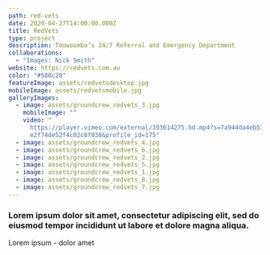 ```yaml
---
path: red-vets
date: 2020-04-27T14:00:00.000Z
title: RedVets
type: project
description: Toowoomba’s 24/7 Referral and Emergency Department
collaborations:
  - "Images: Nick Smith"
website: https://redvets.com.au
color: "#580c20"
featureImage: assets/redvetsdesktop.jpg
mobileImage: assets/redvetsmobile.jpg
galleryImages:
  - image: assets/groundcrew_redvets_3.jpg
    mobileImage: ""
    video: "
      https://player.vimeo.com/external/393614275.hd.mp4?s=7a944da4eb51d98cbea6\
      e2f74de52f4c02c8f038&profile_id=175"
  - image: assets/groundcrew_redvets_4.jpg
  - image: assets/groundcrew_redvets_6.jpg
  - image: assets/groundcrew_redvets_2.jpg
  - image: assets/groundcrew_redvets_5.jpg
  - image: assets/groundcrew_redvets_1.jpg
  - image: assets/groundcrew_redvets_8.jpg
  - image: assets/groundcrew_redvets_7.jpg
---
```

### Lorem ipsum dolor sit amet, consectetur adipiscing elit, sed do eiusmod tempor incididunt ut labore et dolore magna aliqua. 

Lorem ipsum - dolor amet
